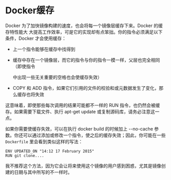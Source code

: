 # Docker缓存

Docker 为了加快镜像构建的速度，也会将每一个镜像层缓存下来。Docker 的缓存特性能大 大提高工作效率，可是它的实现却有点笨拙。你的指令必须满足以下条件，Docker 才会使用缓存：

- 上一个指令能够在缓存中找得到

- 缓存中存在一个镜像层，而它的指令与你的指令一模一样，父层也完全相同（即使指令 

  中出现一些无关重要的空格也会使缓存失效）

- COPY 和 ADD 指令，如果它们引用的文件的校验和或元数据发生了变化，那么缓存也将失效

这意味着，即使那些每次调用的结果可能都不一样的 RUN 指令，也仍然会被缓存。如果需要下载文件、执行 apt-get update 或复制源码库，请务必注意这一点。

如果你需要使缓存失效，可以在执行 docker build 的时候加上 --no-cache 参数。你还可以通过添加或修改一个指令，使之后的缓存失效；因此，你可能在一些 `Dockerfile` 里会看到类似这样的写法：

```shell
ENV UPDATED_ON "14:12 17 February 2015" 
RUN git clone....
```

我不推荐这个方法，因为它会让将来使用这个镜像的用户感到困惑，尤其是镜像创建的日期与其中所写的不一样时。

